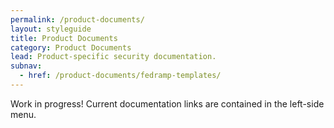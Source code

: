 ```yaml
---
permalink: /product-documents/
layout: styleguide
title: Product Documents
category: Product Documents
lead: Product-specific security documentation.
subnav:
  - href: /product-documents/fedramp-templates/
---
```

Work in progress! Current documentation links are contained in the left-side menu.